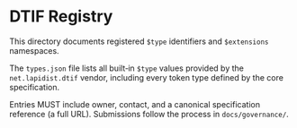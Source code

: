 # DTIF Registry

This directory documents registered `$type` identifiers and `$extensions` namespaces.

The `types.json` file lists all built‑in `$type` values provided by the `net.lapidist.dtif` vendor, including every token type defined by the core specification.

Entries MUST include owner, contact, and a canonical specification reference (a full URL). Submissions follow the process in `docs/governance/`.
